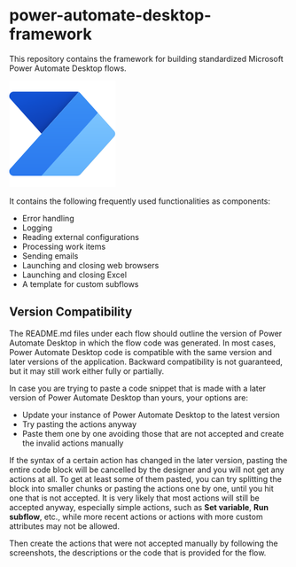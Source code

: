 # power-automate-desktop-framework
This repository contains the framework for building standardized Microsoft Power Automate Desktop flows.

![](./assets/PowerAutomate_scalable.svg) 

It contains the following frequently used functionalities as components:
* Error handling
* Logging
* Reading external configurations
* Processing work items
* Sending emails
* Launching and closing web browsers
* Launching and closing Excel
* A template for custom subflows

## Version Compatibility
The README.md files under each flow should outline the version of Power Automate Desktop in which the flow code was generated. 
In most cases, Power Automate Desktop code is compatible with the same version and later versions of the application. Backward compatibility is not guaranteed, but it may still work either fully or partially.

In case you are trying to paste a code snippet that is made with a later version of Power Automate Desktop than yours, your options are:

* Update your instance of Power Automate Desktop to the latest version
* Try pasting the actions anyway
* Paste them one by one avoiding those that are not accepted and create the invalid actions manually

If the syntax of a certain action has changed in the later version, pasting the entire code block will be cancelled by the designer and you will not get any actions at all.
To get at least some of them pasted, you can try splitting the block into smaller chunks or pasting the actions one by one, until you hit one that is not accepted.
It is very likely that most actions will still be accepted anyway, especially simple actions, such as **Set variable**, **Run subflow**, etc., while more recent actions or actions with more custom attributes may not be allowed.

Then create the actions that were not accepted manually by following the screenshots, the descriptions or the code that is provided for the flow.